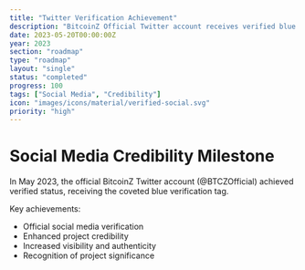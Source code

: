 ```yaml
---
title: "Twitter Verification Achievement"
description: "BitcoinZ Official Twitter account receives verified blue tag"
date: 2023-05-20T00:00:00Z
year: 2023
section: "roadmap"
type: "roadmap"
layout: "single"
status: "completed"
progress: 100
tags: ["Social Media", "Credibility"]
icon: "images/icons/material/verified-social.svg"
priority: "high"
---
```


# Social Media Credibility Milestone

In May 2023, the official BitcoinZ Twitter account (@BTCZOfficial) achieved verified status, receiving the coveted blue verification tag.

Key achievements:
- Official social media verification
- Enhanced project credibility
- Increased visibility and authenticity
- Recognition of project significance
